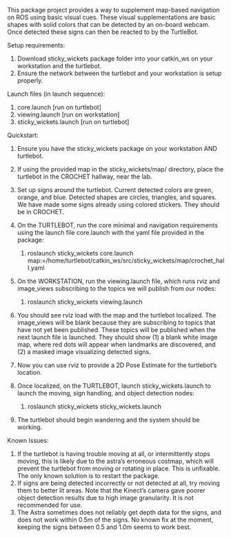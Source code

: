 This package project provides a way to supplement map-based navigation on ROS using basic visual cues. These visual supplementations
are basic shapes with solid colors that can be detected by an on-board webcam. Once detected these signs can then be reacted to
by the TurtleBot.

Setup requirements:

1. Download sticky_wickets package folder into your catkin_ws on your workstation and the turtlebot. 
2. Ensure the network between the turtlebot and your workstation is setup properly. 
  

Launch files (in launch sequence):

1. core.launch [run on turtlebot] 
2. viewing.launch [run on workstation] 
3. sticky_wickets.launch [run on turtlebot] 
  

Quickstart:

1. Ensure you have the sticky_wickets package on your workstation AND turtlebot. 
2. If using the provided map in the sticky_wickets/map/ directory, place the turtlebot in the CROCHET hallway, near the lab. 
3. Set up signs around the turtlebot. Current detected colors are green, orange, and blue. Detected shapes are circles, triangles, and squares. We have made some signs already using colored stickers. They should be in CROCHET. 
4. On the TURTLEBOT, run the core minimal and navigation requirements using the launch file core.launch with the yaml file provided in the package: 
    1. roslaunch sticky_wickets core.launch map:=/home/turtlebot/catkin_ws/src/sticky_wickets/map/crochet_hall.yaml 

5. On the WORKSTATION, run the viewing.launch file, which runs rviz and image_views subscribing to the topics we will publish from our nodes: 
    1. roslaunch sticky_wickets viewing.launch 

6. You should see rviz load with the map and the turtlebot localized. The image_views will be blank because they are subscribing to topics that have not yet been published. These topics will be published when the next launch file is launched. They should show (1) a blank white image map, where red dots will appear when landmarks are discovered, and (2) a masked image visualizing detected signs. 
7. Now you can use rviz to provide a 2D Pose Estimate for the turtlebot’s location. 
8. Once localized, on the TURTLEBOT, launch sticky_wickets.launch to launch the moving, sign handling, and object detection nodes: 
    1. roslaunch sticky_wickets sticky_wickets.launch 

9. The turtlebot should begin wandering and the system should be working. 
  
  
  
  
  

Known Issues:

1. If the turtlebot is having trouble moving at all, or intermittently stops moving, this is likely due to the astra’s erroneous costmap, which will prevent the turtlebot from moving or rotating in place. This is unfixable. The only known solution is to restart the package. 
2. If signs are being detected incorrectly or not detected at all, try moving them to better lit areas. Note that the Kinect’s camera gave poorer object detection results due to high image granularity. It is not recommended for use. 
3. The Astra sometimes does not reliably get depth data for the signs, and does not work within 0.5m of the signs. No known fix at the moment, keeping the signs between 0.5 and 1.0m seems to work best.
